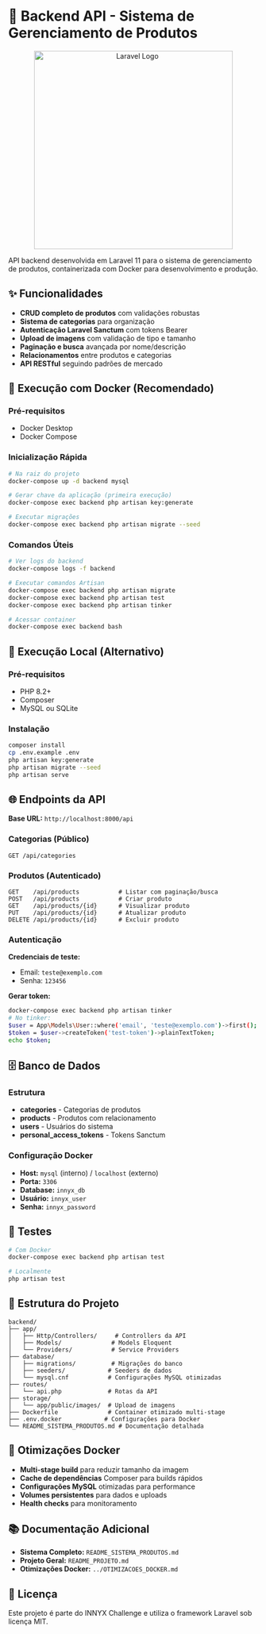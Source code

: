 # 🚀 Backend API - Sistema de Gerenciamento de Produtos

<p align="center"><a href="https://laravel.com" target="_blank"><img src="https://raw.githubusercontent.com/laravel/art/master/logo-lockup/5%20SVG/2%20CMYK/1%20Full%20Color/laravel-logolockup-cmyk-red.svg" width="400" alt="Laravel Logo"></a></p>

API backend desenvolvida em Laravel 11 para o sistema de gerenciamento de produtos, containerizada com Docker para desenvolvimento e produção.

## ✨ Funcionalidades

- **CRUD completo de produtos** com validações robustas
- **Sistema de categorias** para organização
- **Autenticação Laravel Sanctum** com tokens Bearer
- **Upload de imagens** com validação de tipo e tamanho
- **Paginação e busca** avançada por nome/descrição
- **Relacionamentos** entre produtos e categorias
- **API RESTful** seguindo padrões de mercado

## 🐳 Execução com Docker (Recomendado)

### Pré-requisitos
- Docker Desktop
- Docker Compose

### Inicialização Rápida

```bash
# Na raiz do projeto
docker-compose up -d backend mysql

# Gerar chave da aplicação (primeira execução)
docker-compose exec backend php artisan key:generate

# Executar migrações
docker-compose exec backend php artisan migrate --seed
```

### Comandos Úteis

```bash
# Ver logs do backend
docker-compose logs -f backend

# Executar comandos Artisan
docker-compose exec backend php artisan migrate
docker-compose exec backend php artisan test
docker-compose exec backend php artisan tinker

# Acessar container
docker-compose exec backend bash
```

## 🔧 Execução Local (Alternativo)

### Pré-requisitos
- PHP 8.2+
- Composer
- MySQL ou SQLite

### Instalação

```bash
composer install
cp .env.example .env
php artisan key:generate
php artisan migrate --seed
php artisan serve
```

## 🌐 Endpoints da API

**Base URL:** `http://localhost:8000/api`

### Categorias (Público)
```http
GET /api/categories
```

### Produtos (Autenticado)
```http
GET    /api/products           # Listar com paginação/busca
POST   /api/products           # Criar produto
GET    /api/products/{id}      # Visualizar produto
PUT    /api/products/{id}      # Atualizar produto
DELETE /api/products/{id}      # Excluir produto
```

### Autenticação
**Credenciais de teste:**
- Email: `teste@exemplo.com`
- Senha: `123456`

**Gerar token:**
```bash
docker-compose exec backend php artisan tinker
# No tinker:
$user = App\Models\User::where('email', 'teste@exemplo.com')->first();
$token = $user->createToken('test-token')->plainTextToken;
echo $token;
```

## 🗄️ Banco de Dados

### Estrutura
- **categories** - Categorias de produtos
- **products** - Produtos com relacionamento
- **users** - Usuários do sistema
- **personal_access_tokens** - Tokens Sanctum

### Configuração Docker
- **Host:** `mysql` (interno) / `localhost` (externo)
- **Porta:** `3306`
- **Database:** `innyx_db`
- **Usuário:** `innyx_user`
- **Senha:** `innyx_password`

## 🧪 Testes

```bash
# Com Docker
docker-compose exec backend php artisan test

# Localmente
php artisan test
```

## 📁 Estrutura do Projeto

```
backend/
├── app/
│   ├── Http/Controllers/     # Controllers da API
│   ├── Models/              # Models Eloquent
│   └── Providers/           # Service Providers
├── database/
│   ├── migrations/          # Migrações do banco
│   ├── seeders/            # Seeders de dados
│   └── mysql.cnf           # Configurações MySQL otimizadas
├── routes/
│   └── api.php             # Rotas da API
├── storage/
│   └── app/public/images/  # Upload de imagens
├── Dockerfile              # Container otimizado multi-stage
├── .env.docker            # Configurações para Docker
└── README_SISTEMA_PRODUTOS.md # Documentação detalhada
```

## 🚀 Otimizações Docker

- **Multi-stage build** para reduzir tamanho da imagem
- **Cache de dependências** Composer para builds rápidos
- **Configurações MySQL** otimizadas para performance
- **Volumes persistentes** para dados e uploads
- **Health checks** para monitoramento

## 📚 Documentação Adicional

- **Sistema Completo:** `README_SISTEMA_PRODUTOS.md`
- **Projeto Geral:** `README_PROJETO.md`
- **Otimizações Docker:** `../OTIMIZACOES_DOCKER.md`

## 📄 Licença

Este projeto é parte do INNYX Challenge e utiliza o framework Laravel sob licença MIT.
